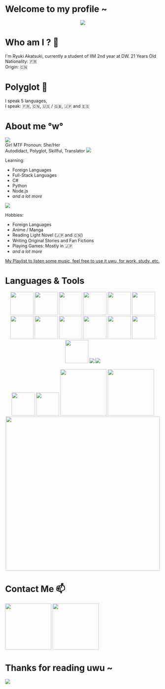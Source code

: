 # Welcome to my profile ~
<div align="center">
<img src="https://tenor.com/view/devil-survivor-gif-18075291.gif" align="center">
</div>

# Who am I ? 🤔

I'm Ryuki Akatsuki, currently a student of IIM 2nd year at DW. 21 Years Old <br>
Nationality: :fr: <br>
Origin: :cn:

# Polyglot :crossed_flags:
I speak 5 languages, <br> I speak: 
:fr:, :cn:, :us: / :uk:, :jp: and :es:

# About me °w°
<img src="https://tenor.com/view/cat-girl-anime-cute-gif-15198771.gif">
<br>
Girl MTF Pronoun: She/Her
<br>
Autodidact, Polyglot, Skillful, Translator

<img src ="https://tenor.com/view/anime-kon-think-thinking-idea-gif-12396059.gif">

Learning:
* Foreign Languages
* Full-Stack Languages
* C#
* Python
* Node.js
* *and a lot more*

<img src="https://tenor.com/view/dragon-woman-anime-drink-drinking-tea-gif-10743290.gif">

Hobbies:
* Foreign Languages
* Anime / Manga
* Reading Light Novel (:jp: and :cn:)
* Writing Original Stories and Fan Fictions
* Playing Games: Mostly in :jp:
* *and a lot more*

<a href="https://www.youtube.com/playlist?list=PLhSLeg1IQYcZea41W-oSMAUd6dZBipYGf">My Playlist to listen some music, feel free to use it uwu, for work, study, etc.</a>

# Languages & Tools 
<p align="center">
<img src="https://upload.wikimedia.org/wikipedia/commons/thumb/9/9a/Visual_Studio_Code_1.35_icon.svg/1200px-Visual_Studio_Code_1.35_icon.svg.png" width="75" height="75">
<img src="https://upload.wikimedia.org/wikipedia/commons/thumb/5/59/Visual_Studio_Icon_2019.svg/1200px-Visual_Studio_Icon_2019.svg.png" width="75" height="75">
<img src="https://dashboard.snapcraft.io/site_media/appmedia/2017/11/PyCharmCore256.png" width="75">
<img src="https://upload.wikimedia.org/wikipedia/commons/thumb/9/9c/IntelliJ_IDEA_Icon.svg/1200px-IntelliJ_IDEA_Icon.svg.png" width="75" height="75">
<img src="https://upload.wikimedia.org/wikipedia/commons/3/39/Vegas_Pro_15.0.png" width="75">
<img src="https://icones.pro/wp-content/uploads/2021/07/logo-photoshop-original.png" width="75">
<img src="https://atformation.fr/wp-content/uploads/2021/07/adobe_illustrator_logo_icon_170615-1.png" width="75">
<img src="https://play-lh.googleusercontent.com/kaox1VteLsWAuNxPxhm8t4llaoyFhxzDjo9g4Hdf92bKdT_Sn6Yrdku6rApuc5ktirw" width="75">
<img src="https://upload.wikimedia.org/wikipedia/commons/thumb/c/cb/Adobe_After_Effects_CC_icon.svg/1200px-Adobe_After_Effects_CC_icon.svg.png" width="75" height="75">
<img src="https://pic.clubic.com/v1/images/1506328/raw" width="75">
<img src="https://unity3d.com/profiles/unity3d/themes/unity/images/pages/branding_trademarks/unity-tab-square-black.png" width="75">
<img src="https://cdn.worldvectorlogo.com/logos/eclipse-11.svg" width="75">
<img src="https://www.saashub.com/images/app/service_logos/75/77f66f369a4d/large.png?1567737622" width="75">
<img src="https://assets-global.website-files.com/5efc0159f9a97ba05a8b2902/5f1a93832667035c3755880e_rpg-maker-vx-ace-logo-en.png">
<img src="https://cdn.akamai.steamstatic.com/steam/apps/292230/header.jpg?t=1591720983">
<br>
<br>
<img src="https://upload.wikimedia.org/wikipedia/commons/thumb/c/c3/Python-logo-notext.svg/768px-Python-logo-notext.svg.png" width="75" height="75">
<img src="https://upload.wikimedia.org/wikipedia/fr/thumb/2/2e/Java_Logo.svg/1200px-Java_Logo.svg.png" width="75px">
<img src="https://upload.wikimedia.org/wikipedia/commons/thumb/2/27/PHP-logo.svg/320px-PHP-logo.svg.png" width="150px">
<img src="https://download.logo.wine/logo/MySQL/MySQL-Logo.wine.png" width="150">
<img src="https://www.freepnglogos.com/uploads/html5-logo-png/html5-logo-devextreme-multi-purpose-controls-html-javascript-3.png" width="500">

</p>

# Contact Me :mailbox:

<a href="https://twitter.com/RyukiAkatsuki"><img src="https://upload.wikimedia.org/wikipedia/fr/thumb/c/c8/Twitter_Bird.svg/1200px-Twitter_Bird.svg.png" width="150"></a>
<a href="https://www.twitch.tv/ryukiakatsuki"><img src="https://upload.wikimedia.org/wikipedia/commons/thumb/d/d3/Twitch_Glitch_Logo_Purple.svg/878px-Twitch_Glitch_Logo_Purple.svg.png" width="150"></a>

# Thanks for reading uwu ~

<img src="https://tenor.com/view/dance-blush-happy-smiling-anime-gif-16690901.gif">

<!--
**RyukiAkatsuki/RyukiAkatsuki** is a ✨ _special_ ✨ repository because its `README.md` (this file) appears on your GitHub profile.

Here are some ideas to get you started:

- 🔭 I’m currently working on ...
- 🌱 I’m currently learning ...
- 👯 I’m looking to collaborate on ...
- 🤔 I’m looking for help with ...
- 💬 Ask me about ...
- 📫 How to reach me: ...
- 😄 Pronouns: ...
- ⚡ Fun fact: ...
-->
